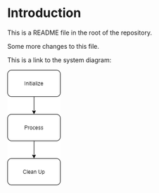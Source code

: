# Introduction

This is a README file in the root of the repository.

Some more changes to this file.

This is a link to the system diagram:

![System Diagram](https://github.com/kjanderson/sandbox/blob/main/img/flowchart.png)
